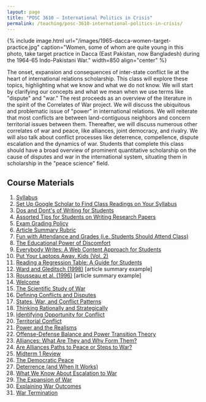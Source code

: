 ```yaml
---
layout: page
title: "POSC 3610 – International Politics in Crisis"
permalink: /teaching/posc-3610-international-politics-in-crisis/
---
```


{% include image.html url="/images/1965-dacca-women-target-practice.jpg" caption="Women, some of whom are quite young in this photo, take target practice in Dacca (East Pakistan, now Bangladesh) during the 1964-65 Indo-Pakistani War." width=850 align="center" %}

The onset, expansion and consequences of inter-state conflict lie at the heart of international relations scholarship.  This class will explore these topics, highlighting what we know and what we do not know. We will start by clarifying our concepts and what we mean when we use terms like "dispute" and "war." The rest proceeds as an overview of the literature in the spirit of the Correlates of War project. We will discuss the ubiquitous and problematic issue of "power" in international relations. We will reiterate that most conflicts are between land-contiguous neighbors and concern territorial issues between them. Thereafter, we will discuss numerous other correlates of war and peace, like alliances, joint democracy, and rivalry. We will also talk about conflict processes like deterrence, compellence, dispute escalation and the dynamics of war. Students that complete this class should have a broad overview of prominent quantitative scholarship on the cause of disputes and war in the international system, situating them in scholarship in the "peace science" field.


## Course Materials

1. [Syllabus](https://www.dropbox.com/s/issmjjkzl8cjtt5/posc3610-fall2017-syllabus.pdf?dl=0)
2. [Set Up Google Scholar to Find Class Readings on Your Syllabus](http://svmiller.com/blog/2017/07/set-up-google-scholar-to-find-class-readings/)
3. [Dos and Dont's of Writing for Students](http://svmiller.com/blog/2015/06/dos-and-donts-of-writing-for-students/)
4. [Assorted Tips for Students on Writing Research Papers](http://svmiller.com/blog/2015/12/assorted-tips-students-research-papers/)
5. [Exam Grading Policy](https://www.dropbox.com/s/apihjs7di81aqcv/svm-exam-grading-policy.pdf?dl=0)
6. [Article Summary Rubric](https://www.dropbox.com/s/9j66ns1g2briyv9/posc3610-article-summary-rubric.pdf?dl=0)
7. [Fun with Attendance and Grades (i.e. Students Should Attend Class)](http://svmiller.com/blog/2016/05/fun-with-attendance-grades/)
8. [The Educational Power of Discomfort](http://svmiller.com/blog/2016/05/educational-power-discomfort/)
9. [Everybody Writes: A Web Content Approach for Students](http://svmiller.com/blog/2016/05/everybody-writes-academic/)
10. [Put Your Laptops Away, Kids (Vol. 2)](http://svmiller.com/blog/2016/05/put-your-laptops-away-2/)
11. [Reading a Regression Table: A Guide for Students](http://svmiller.com/blog/2014/08/reading-a-regression-table-a-guide-for-students/)
12. [Ward and Gleditsch (1998)](https://www.dropbox.com/s/2zs0m2upcvuq3vf/svm-notes-wardgleditsch1998dp.pdf?dl=0) [article summary example]
13. [Rousseau et al. (1996)](https://www.dropbox.com/s/zl9lopus7pk2anq/svm-notes-rousseauetal1996adn.pdf?dl=0) [article summary example]
14. [Welcome](https://www.dropbox.com/s/bzgymb6f8qryykw/posc3610-lecture-welcome.pdf?dl=0)
15. [The Scientific Study of War](https://www.dropbox.com/s/12miyyhlsmgxyuw/posc3610-lecture-scientific-study-war.pdf?dl=0)
16. [Defining Conflicts and Disputes](https://www.dropbox.com/s/vkhb32fk40aa559/posc3610-lecture-defining-conflict-disputes.pdf?dl=0)
17. [States, War, and Conflict Patterns](https://www.dropbox.com/s/6qfz38myn4zprva/posc3610-lecture-states-war-mid-patterns.pdf?dl=0)
18. [Thinking Rationally and Strategically](https://www.dropbox.com/s/ye1pqtk2ux12guh/posc3610-lecture-rationality-1.pdf?dl=0)
19. [Identifying Opportunity for Conflict](https://www.dropbox.com/s/3zaax7g1z9le5la/posc3610-lecture-opportunity-conflict.pdf?dl=0)
20. [Territorial Conflict](https://www.dropbox.com/s/x7ge8udoabr5gcw/posc3610-lecture-territorial-conflict.pdf?dl=0)
21. [Power and the Realisms](https://www.dropbox.com/s/fnrz8tzs7s8rtpc/posc3610-lecture-power-1.pdf?dl=0)
22. [Offense-Defense Balance and Power Transition Theory](https://www.dropbox.com/s/ld7p3krskinvtbf/posc3610-lecture-od-balance-ptt.pdf?dl=0)
23. [Alliances: What Are They and Why Form Them?](https://www.dropbox.com/s/0ddb5bztpohc806/posc3610-lecture-alliance-1.pdf?dl=0)
24. [Are Alliances Paths to Peace or Steps to War?](https://www.dropbox.com/s/w4s3fk4jzufdvs5/posc3610-lecture-alliance-2.pdf?dl=0)
25. [Midterm 1 Review](https://www.dropbox.com/s/s1brij7soplzyqo/posc3610-midterm1-review.pdf?dl=0)
26. [The Democratic Peace](https://www.dropbox.com/s/0cs91l091q9rk2v/posc3610-lecture-dp-1.pdf?dl=0)
27. [Deterrence (and When It Works)](https://www.dropbox.com/s/0f53swqoe0kxc6s/posc3610-lecture-deterrence-1.pdf?dl=0)
28. [What We Know About Escalation to War](https://www.dropbox.com/s/ryuycudbzoyjuih/posc3610-lecture-escalation-1.pdf?dl=0)
29. [The Expansion of War](https://www.dropbox.com/s/hv0wmxmua6iso4m/posc3610-lecture-war-evolution-1.pdf?dl=0)
30. [Explaining War Outcomes](https://www.dropbox.com/s/qd5azzcbq0hlwmg/posc3610-lecture-war-evolution-2.pdf?dl=0)
31. [War Termination](https://www.dropbox.com/s/ng9d8wiyl1zusfy/posc3610-lecture-war-termination.pdf?dl=0)

<!-- 
3. [Dos and Dont's of Writing for Students](http://svmiller.com/blog/2015/06/dos-and-donts-of-writing-for-students/)
4. [Assorted Tips for Students on Writing Research Papers](http://svmiller.com/blog/2015/12/assorted-tips-students-research-papers/)
5. [Exam Grading Policy](https://www.dropbox.com/s/apihjs7di81aqcv/svm-exam-grading-policy.pdf?dl=0)
6. [Article Summary Rubric](https://www.dropbox.com/s/9j66ns1g2briyv9/posc3610-article-summary-rubric.pdf?dl=0)
7. [Fun with Attendance and Grades (i.e. Students Should Attend Class)](http://svmiller.com/blog/2016/05/fun-with-attendance-grades/)
8. [The Educational Power of Discomfort](http://svmiller.com/blog/2016/05/educational-power-discomfort/)
9. [Everybody Writes: A Web Content Approach for Students](http://svmiller.com/blog/2016/05/everybody-writes-academic/)
10. [Put Your Laptops Away, Kids (Vol. 2)](http://svmiller.com/blog/2016/05/put-your-laptops-away-2/)
11. [Reading a Regression Table: A Guide for Students](http://svmiller.com/blog/2014/08/reading-a-regression-table-a-guide-for-students/)
12. [Ward and Gleditsch (1998)](https://www.dropbox.com/s/2zs0m2upcvuq3vf/svm-notes-wardgleditsch1998dp.pdf?dl=0) [article summary example]
13. [Kugler and Lemke (2000)](https://www.dropbox.com/s/n4vsq4cq57f3nc2/kuglerlemke2000ptrp.pdf?dl=0) [reading for Week 3]
14. [Introduction/Welcome](https://www.dropbox.com/s/zceionkujy9yoea/posc3610-lecture-syllabus-day.pdf?dl=0)
15. [Defining Conflicts and Disputes](https://www.dropbox.com/s/vkhb32fk40aa559/posc3610-lecture-defining-conflict-disputes.pdf?dl=0)
16. [Inter-State, Intra-State, and Extra-State Wars: A Comprehensive Look at Their Distribution over Time, 1816 - 1997](https://www.dropbox.com/s/s6mhw9cqai0uf1c/posc3610-lecture-sarkeesetal2003isis.pdf?dl=0)
17. [The Origins of War in Neorealist Theory](https://www.dropbox.com/s/fhxaif1mvmjyyrv/posc3610-lecture-waltz1988ownt.pdf?dl=0)
18. [The Power Transition Research Program: Assessing Theoretical and Empirical Advances](https://dl.dropboxusercontent.com/s/wxyxg0giakuwowv/posc3610-lecture-kuglerlemke2000ptrp.html?dl=0)
19. [Alliance Formation and the Balance of Power](https://www.dropbox.com/s/dol1kqh1fnqqm67/posc3610-lecture-walt1985afb.pdf?dl=0)
20. [Alliance Formation and War](https://www.dropbox.com/s/98obh1edmyluihm/posc3610-lecture-smith1995afw.pdf?dl=0)
21. [Arms Races and War: A Debate](https://www.dropbox.com/s/zstnd0dgx0mcxd2/posc3610-lecture-arms-races-debate.pdf?dl=0)
22. [Arms Races and Dispute Escalation: Resolving the Debate](https://www.dropbox.com/s/topalyz7m1oc29n/posc3610-lecture-sample1997arde.pdf?dl=0)
23. [Midterm 1 Review](https://www.dropbox.com/s/s1brij7soplzyqo/posc3610-midterm1-review.pdf?dl=0)
24. [Normative and Structural Causes of Democratic Peace, 1946-1986](https://www.dropbox.com/s/0dq30vqvqswa098/posc3610-lecture-maozrussett1993nsc.pdf?dl=0)
25. [Assessing the Dyadic Nature of the Democratic Peace, 1918-88](https://www.dropbox.com/s/b3xye1ebhtfoiiw/posc3610-lecture-rousseauetal1996adn.pdf?dl=0)
26. [Democracy and the Peaceful Settlement of International Conflict](https://www.dropbox.com/s/1k8b5za8a8j83rv/posc3610-lecture-dixon1994dps.pdf?dl=0)
27. [Democracy, War Initiation, and Victory](https://www.dropbox.com/s/quoy3ft74ihobvb/posc3610-lecture-reiterstam1998dwiv.pdf?dl=0)
28. [Why Do Neighbors Fight? Proximity, Interaction or Territoriality](https://www.dropbox.com/s/tb88tc4yuz8d1i4/posc3610-lecture-vasquez1995wdn.pdf?dl=0)
29. [A Unified Explanation of Territorial Conflict: Testing the Impact of Sampling Bias, 1919-1992](https://www.dropbox.com/s/gk4znc7jvg8tjfd/posc3610-lecture-senesevasquez2003uetc.pdf?dl=0)
30. [Understanding Arms Race Onset: Rivalry, Threat, and Territorial Competition](https://www.dropbox.com/s/e8nx75q4bi98tgz/posc3610-lecture-rider2009uaro.pdf?dl=0)
31. [Democracy, Territory, and Negotiated Compromises](https://www.dropbox.com/s/ntnfc66nh9h3r0h/posc3610-lecture-millergibler2011dtnc.pdf?dl=0)
32. [Midterm 2 Review](https://www.dropbox.com/s/3gaqhc2nlwz3yu9/posc3610-midterm2-review.pdf?dl=0)
33. [Rationalist Explanations for War](https://www.dropbox.com/s/gwyj8f0zg7ijng0/posc3610-lecture-fearon1995rew.pdf?dl=0)
34. [Bargaining and War](https://www.dropbox.com/s/ck4jnga76pyazr4/posc3610-lecture-wagner2000bw.pdf?dl=0)
35. [The Capitalist Peace](https://www.dropbox.com/s/68diojd3e2obwpr/posc3610-lecture-gartzke2007cp.pdf?dl=0)
36. [Re-evaluating the Capitalist Peace](https://www.dropbox.com/s/fs09infv3rgv033/posc3610-lecture-reevaluating-cp.pdf?dl=0)
37. [Selection Effects and Deterrence](https://www.dropbox.com/s/31jdg2cjj3iakb2/posc3610-lecture-fearon2002sed.pdf?dl=0)
38. [Final Review](https://www.dropbox.com/s/2p7xsqggyro8alr/posc3610-final-review.pdf?dl=0)

-->
